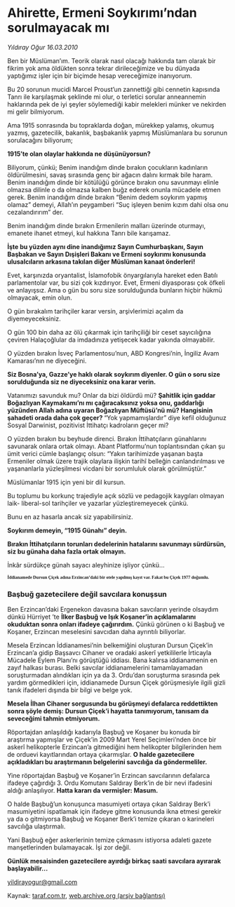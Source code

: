 # Ahirette, Ermeni Soykırımı’ndan sorulmayacak mı

*Yıldıray Oğur 16.03.2010*

<div class="yazi"><p>Ben bir Müslüman’ım. Teorik olarak nasıl olacağı hakkında tam olarak bir fikrim yok ama öldükten sonra tekrar dirileceğimize ve bu dünyada yaptığımız işler için bir biçimde hesap vereceğimize inanıyorum.</p>
<p>Bu 20 sorunun mucidi Marcel Proust’un zannettiği gibi cennetin kapısında Tanrı ile karşılaşmak şeklinde mi olur, o terletici sorular anneannemin haklarında pek de iyi şeyler söylemediği kabir melekleri münker ve nekirden mi gelir bilmiyorum.</p>
<p>Ama 1915 sonrasında bu topraklarda doğan, mürekkep yalamış, okumuş yazmış, gazetecilik, bakanlık, başbakanlık yapmış Müslümanlara bu sorunun sorulacağını biliyorum; </p>
<p><strong>1915’te olan olaylar hakkında ne düşünüyorsun?</strong></p>
<p>Biliyorum, çünkü; Benim inandığım dinde bırakın çocukların kadınların öldürülmesini, savaş sırasında genç bir ağacın dalını kırmak bile haram. Benim inandığım dinde bir kötülüğü görünce bırakın onu savunmayı elinle olmazsa dilinle o da olmazsa kalben buğz ederek onunla mücadele etmen gerek. Benim inandığım dinde bırakın “Benim dedem soykırım yapmış olamaz” demeyi, Allah’ın peygamberi “Suç işleyen benim kızım dahi olsa onu cezalandırırım” der.</p>
<p>Benim inandığım dinde bırakın Ermenilerin malları üzerinde oturmayı, emanete ihanet etmeyi, kul hakkına Tanrı bile karışamaz.</p>
<p><strong>İşte bu yüzden aynı dine inandığımız Sayın Cumhurbaşkanı, Sayın Başbakan ve Sayın Dışişleri Bakanı ve Ermeni soykırımı konusunda ulusalcıların arkasına takılan diğer Müslüman kanaat önderleri!</strong></p>
<p>Evet, karşınızda oryantalist, İslamofobik önyargılarıyla hareket eden Batılı parlamentolar var, bu sizi çok kızdırıyor. Evet, Ermeni diyasporası çok öfkeli ve anlayışsız. Ama o gün bu soru size sorulduğunda bunların hiçbir hükmü olmayacak, emin olun.</p>
<p>O gün bırakalım tarihçiler karar versin, arşivlerimizi açalım da diyemeyeceksiniz.</p>
<p>O gün 100 bin daha az ölü çıkarmak için tarihçiliği bir ceset sayıcılığına çeviren Halaçoğlular da imdadınıza yetişecek kadar yakında olmayabilir.</p>
<p>O yüzden bırakın İsveç Parlamentosu’nun, ABD Kongresi’nin, İngiliz Avam Kamarası’nın ne diyeceğini.</p>
<p><strong>Siz Bosna’ya, Gazze’ye haklı olarak soykırım diyenler. O gün o soru size sorulduğunda siz ne diyeceksiniz ona karar verin.</strong></p>
<p>Vatanımızı savunduk mu? Onlar da bizi öldürdü mü? <strong>Şahitlik için gaddar Boğazlıyan Kaymakamı’nı mı çağıracaksınız yoksa onu, gaddarlığı yüzünden Allah adına uyaran Boğazlıyan Müftüsü’nü mü? Hangisinin şahadeti orada daha çok geçer? </strong>“Yok yapmamışlardır” diye kefil olduğunuz Sosyal Darwinist, pozitivist İttihatçı kadroların geçer mi?</p>
<p>O yüzden bırakın bu beyhude direnci. Bırakın İttihatçıların günahlarını savunarak onlara ortak olmayı. Abant Platformu’nun toplantısından çıkan şu ümit verici cümle başlangıç olsun: “Yakın tarihimizde yaşanan başta Ermeniler olmak üzere trajik olaylara ilişkin tarihî belleğin canlandırılması ve yaşananlarla yüzleşilmesi vicdani bir sorumluluk olarak görülmüştür.”</p>
<p>Müslümanlar 1915 için yeni bir dil kursun.</p>
<p>Bu toplumu bu korkunç trajediyle açık sözlü ve pedagojik kaygıları olmayan laik- liberal-sol tarihçiler ve yazarlar yüzleştiremeyecek çünkü.</p>
<p>Bunu en az hasarla ancak siz yapabilirsiniz.</p>
<p><strong>Soykırım demeyin, “1915 Günahı” deyin.</strong></p>
<p><strong>Bırakın İttihatçıların torunları dedelerinin hatalarını savunmayı sürdürsün, siz bu günaha daha fazla ortak olmayın.</strong></p>
<p>İnkâr sürdükçe günah sayacı aleyhinize işliyor çünkü...</p><b><font face="BentonSansCond-CondensedBold" size="1"><font face="BentonSansCond-CondensedBold" size="1">
<p>İddianamede Dursun Çiçek adına Erzincan’daki bir otele yapılmış kayıt var. Fakat bu Çiçek 1977 doğumlu.</p></font></font></b>
<h3>Başbuğ gazetecilere değil savcılara konuşsun</h3>
<p>Ben Erzincan’daki Ergenekon davasına bakan savcıların yerinde olsaydım dünkü Hürriyet ’te <strong>İlker Başbuğ ve Işık Koşaner’in açıklamalarını okuduktan sonra onları ifadeye çağırırdım.</strong> Çünkü görünen o ki Başbuğ ve Koşaner, Erzincan meselesini savcıdan daha ayrıntılı biliyorlar.</p>
<p>Mesela Erzincan İddianamesi’nin belkemiğini oluşturan Dursun Çiçek’in Erzincan’a gidip Başsavcı Cihaner ve oradaki askerî yetkililerle İrticayla Mücadele Eylem Planı’nı görüştüğü iddiası. Bana kalırsa iddianamenin en zayıf halkası burası. Belki savcılar iddianamelerini tamamlayamadan soruşturmadan alındıkları için ya da 3. Ordu’dan soruşturma sırasında pek yardım görmedikleri için, iddianamede Dursun Çiçek görüşmesiyle ilgili gizli tanık ifadeleri dışında bir bilgi ve belge yok.</p>
<p><strong>Mesela İlhan Cihaner sorgusunda bu görüşmeyi defalarca reddettikten sonra şöyle demiş: Dursun Çiçek’i hayatta tanımıyorum, tanısam da seveceğimi tahmin etmiyorum.</strong></p>
<p>Röportajdan anlaşıldığı kadarıyla Başbuğ ve Koşaner bu konuda bir araştırma yapmışlar ve Çiçek’in 2009 Mart Yerel Seçimleri’nden önce bir askerî helikopterle Erzincan’a gitmediğini hem helikopter bilgilerinden hem de orduevi kayıtlarından ortaya çıkarmışlar. <strong>O halde gazetecilere açıkladıkları bu araştırmanın belgelerini savcılığa da göndermeliler.</strong></p>
<p>Yine röportajdan Başbuğ ve Koşaner’in Erzincan savcılarının defalarca ifadeye çağırdığı 3. Ordu Komutanı Saldıray Berk’in de bir nevi ifadesini aldığı anlaşılıyor. <strong>Hatta kararı da vermişler: Masum.</strong></p>
<p>O halde Başbuğ’un konuşunca masumiyeti ortaya çıkan Saldıray Berk’i masumiyetini ispatlamak için ifadeye gitme konusunda ikna etmesi gerekir ya da o gitmiyorsa Başbuğ ve Koşaner Berk’i temize çıkaran o karineleri savcılığa ulaştırmalı.</p>
<p>Yani Başbuğ eğer askerlerinin temize çıkmasını istiyorsa adaleti gazete manşetlerinden bulamayacak. İşi zor değil.</p>
<p><strong>Günlük mesaisinden gazetecilere ayırdığı birkaç saati savcılara ayırarak başlayabilir...</strong></p>
<p><a href="mailto:yildirayogur@gmail.com">yildirayogur@gmail.com</a></p>
</div>

Kaynak: [taraf.com.tr](http://www.taraf.com.tr:80/makale/10478.htm), [web.archive.org (arşiv bağlantısı)](http://web.archive.org/web/20100322191141/http://www.taraf.com.tr:80/makale/10478.htm)
